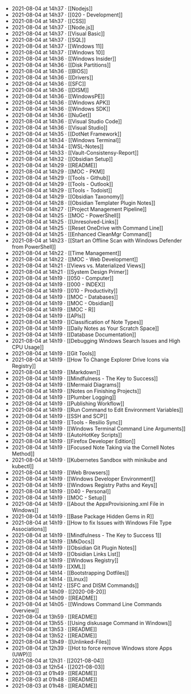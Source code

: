 - 2021-08-04 at 14h37 · [[Nodejs]]
- 2021-08-04 at 14h37 · [[020 - Development]]
- 2021-08-04 at 14h37 · [[CSS]]
- 2021-08-04 at 14h37 · [[Node.js]]
- 2021-08-04 at 14h37 · [[Visual Basic]]
- 2021-08-04 at 14h37 · [[SQL]]
- 2021-08-04 at 14h37 · [[Windows 11]]
- 2021-08-04 at 14h37 · [[Windows 10]]
- 2021-08-04 at 14h36 · [[Windows Insider]]
- 2021-08-04 at 14h36 · [[Disk Partitions]]
- 2021-08-04 at 14h36 · [[BIOS]]
- 2021-08-04 at 14h36 · [[Drivers]]
- 2021-08-04 at 14h36 · [[SFC]]
- 2021-08-04 at 14h36 · [[DISM]]
- 2021-08-04 at 14h36 · [[WindowsPE]]
- 2021-08-04 at 14h36 · [[Windows APK]]
- 2021-08-04 at 14h36 · [[Windows SDK]]
- 2021-08-04 at 14h36 · [[NuGet]]
- 2021-08-04 at 14h36 · [[Visual Studio Code]]
- 2021-08-04 at 14h36 · [[Visual Studio]]
- 2021-08-04 at 14h35 · [[DotNet Framework]]
- 2021-08-04 at 14h34 · [[Windows Terminal]]
- 2021-08-04 at 14h34 · [[WSL-Notes]]
- 2021-08-04 at 14h33 · [[Vault-Consistensy-Report]]
- 2021-08-04 at 14h32 · [[Obsidian Setup]]
- 2021-08-04 at 14h29 · [[README]]
- 2021-08-04 at 14h29 · [[MOC - PKM]]
- 2021-08-04 at 14h29 · [[Tools - Github]]
- 2021-08-04 at 14h29 · [[Tools - Outlook]]
- 2021-08-04 at 14h29 · [[Tools - Todoist]]
- 2021-08-04 at 14h29 · [[Obsidian Taxonomy]]
- 2021-08-04 at 14h28 · [[Obsidian Templater Plugin Notes]]
- 2021-08-04 at 14h27 · [[Project Management Pipeline]]
- 2021-08-04 at 14h25 · [[MOC - PowerShell]]
- 2021-08-04 at 14h25 · [[Unresolved-Links]]
- 2021-08-04 at 14h25 · [[Reset OneDrive with Command Line]]
- 2021-08-04 at 14h25 · [[Enhanced CleanMgr Command]]
- 2021-08-04 at 14h23 · [[Start an Offline Scan with Windows Defender from PowerShell]]
- 2021-08-04 at 14h22 · [[Time Management]]
- 2021-08-04 at 14h22 · [[MOC - Web Development]]
- 2021-08-04 at 14h21 · [[Views vs. Materialized Views]]
- 2021-08-04 at 14h21 · [[System Design Primer]]
- 2021-08-04 at 14h19 · [[050 - Computer]]
- 2021-08-04 at 14h19 · [[000 - INDEX]]
- 2021-08-04 at 14h19 · [[010 - Productivity]]
- 2021-08-04 at 14h19 · [[MOC - Databases]]
- 2021-08-04 at 14h19 · [[MOC - Obsidian]]
- 2021-08-04 at 14h19 · [[MOC - R]]
- 2021-08-04 at 14h19 · [[APIs]]
- 2021-08-04 at 14h19 · [[Classification of Note Types]]
- 2021-08-04 at 14h19 · [[Daily Notes as Your Scratch Space]]
- 2021-08-04 at 14h19 · [[Database Documentation]]
- 2021-08-04 at 14h19 · [[Debugging Windows Search Issues and High CPU Usage]]
- 2021-08-04 at 14h19 · [[Git Tools]]
- 2021-08-04 at 14h19 · [[How To Change Explorer Drive Icons via Registry]]
- 2021-08-04 at 14h19 · [[Markdown]]
- 2021-08-04 at 14h19 · [[Mindfulness - The Key to Success]]
- 2021-08-04 at 14h19 · [[Mermaid Diagrams]]
- 2021-08-04 at 14h19 · [[Notes on Finishing Projects]]
- 2021-08-04 at 14h19 · [[Plumber Logging]]
- 2021-08-04 at 14h19 · [[Publishing Workflow]]
- 2021-08-04 at 14h19 · [[Run Command to Edit Environment Variables]]
- 2021-08-04 at 14h19 · [[SSH and SCP]]
- 2021-08-04 at 14h19 · [[Tools - Resilio Sync]]
- 2021-08-04 at 14h19 · [[Windows Terminal Command Line Arguments]]
- 2021-08-04 at 14h19 · [[AutoHotKey Scripts]]
- 2021-08-04 at 14h19 · [[Firefox Developer Edition]]
- 2021-08-04 at 14h19 · [[Focused Note Taking via the Cornell Notes Method]]
- 2021-08-04 at 14h19 · [[Kubernetes Sandbox with minikube and kubectl]]
- 2021-08-04 at 14h19 · [[Web Browsers]]
- 2021-08-04 at 14h19 · [[Windows Developer Environment]]
- 2021-08-04 at 14h19 · [[Windows Registry Paths and Keys]]
- 2021-08-04 at 14h19 · [[040 - Personal]]
- 2021-08-04 at 14h19 · [[MOC - Setup]]
- 2021-08-04 at 14h19 · [[About the AppxProvisioning.xml File in Windows]]
- 2021-08-04 at 14h19 · [[Base Package Hidden Gems in R]]
- 2021-08-04 at 14h19 · [[How to fix Issues with Windows File Type Associations]]
- 2021-08-04 at 14h19 · [[Mindfulness - The Key to Success 1]]
- 2021-08-04 at 14h19 · [[MkDocs]]
- 2021-08-04 at 14h19 · [[Obsidian Git Plugin Notes]]
- 2021-08-04 at 14h19 · [[Obsidian Links List]]
- 2021-08-04 at 14h19 · [[Windows Registry]]
- 2021-08-04 at 14h19 · [[XML]]
- 2021-08-04 at 14h14 · [[Bootstrapping Dotfiles]]
- 2021-08-04 at 14h14 · [[Linux]]
- 2021-08-04 at 14h12 · [[SFC and DISM Commands]]
- 2021-08-04 at 14h09 · [[2020-08-20]]
- 2021-08-04 at 14h09 · [[README]]
- 2021-08-04 at 14h05 · [[Windows Command Line Commands Overview]]
- 2021-08-04 at 13h59 · [[README]]
- 2021-08-04 at 13h55 · [[Using diskusage Command in Windows]]
- 2021-08-04 at 13h53 · [[README]]
- 2021-08-04 at 13h52 · [[README]]
- 2021-08-04 at 13h49 · [[Unlinked-Files]]
- 2021-08-04 at 12h39 · [[Hot to force remove Windows store Apps (UWP)]]
- 2021-08-04 at 12h31 · [[2021-08-04]]
- 2021-08-03 at 12h54 · [[2021-08-03]]
- 2021-08-03 at 01h49 · [[README]]
- 2021-08-03 at 01h48 · [[README]]
- 2021-08-03 at 01h48 · [[README]]
